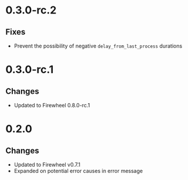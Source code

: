 # 0.3.0-rc.2

## Fixes

- Prevent the possibility of negative `delay_from_last_process` durations

# 0.3.0-rc.1

## Changes

- Updated to Firewheel 0.8.0-rc.1

# 0.2.0

## Changes

- Updated to Firewheel v0.7.1
- Expanded on potential error causes in error message
